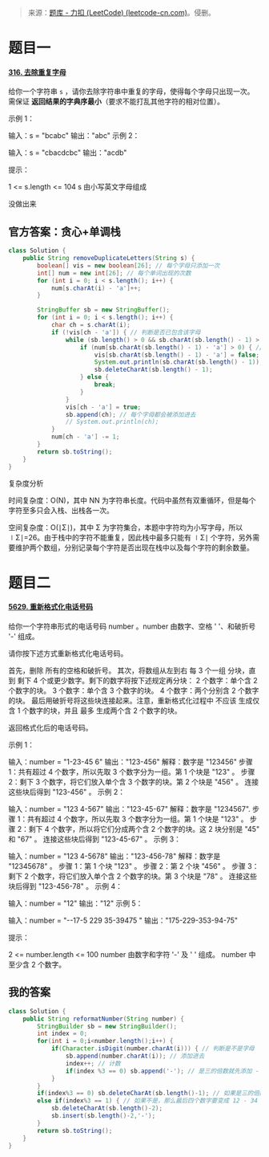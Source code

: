 > 来源：[题库 - 力扣 (LeetCode) (leetcode-cn.com)](https://leetcode-cn.com/problems/)。侵删。

# 题目一

#### [316. 去除重复字母](https://leetcode-cn.com/problems/remove-duplicate-letters/)

给你一个字符串 `s` ，请你去除字符串中重复的字母，使得每个字母只出现一次。需保证 **返回结果的字典序最小**（要求不能打乱其他字符的相对位置）。

示例 1：

输入：s = "bcabc"
输出："abc"
示例 2：

输入：s = "cbacdcbc"
输出："acdb"


提示：

1 <= s.length <= 104
s 由小写英文字母组成



没做出来



## 官方答案：贪心+单调栈

```java
class Solution {
    public String removeDuplicateLetters(String s) {
        boolean[] vis = new boolean[26]; // 每个字母只添加一次
        int[] num = new int[26]; // 每个单词出现的次数
        for (int i = 0; i < s.length(); i++) {
            num[s.charAt(i) - 'a']++;
        }

        StringBuffer sb = new StringBuffer();
        for (int i = 0; i < s.length(); i++) {
            char ch = s.charAt(i);
            if (!vis[ch - 'a']) { // 判断是否已包含该字母
                while (sb.length() > 0 && sb.charAt(sb.length() - 1) > ch) { // 当前一个字母大于当前字母
                    if (num[sb.charAt(sb.length() - 1) - 'a'] > 0) { // 当前一个字母不止一个时
                        vis[sb.charAt(sb.length() - 1) - 'a'] = false; // 就把前一个字母给去掉
                        System.out.println(sb.charAt(sb.length() - 1));
                        sb.deleteCharAt(sb.length() - 1);
                    } else {
                        break;
                    }
                }
                vis[ch - 'a'] = true;
                sb.append(ch); // 每个字母都会被添加进去
                // System.out.println(ch);
            }
            num[ch - 'a'] -= 1;
        }
        return sb.toString();
    }
}
```

复杂度分析

时间复杂度：O(N)，其中 NN 为字符串长度。代码中虽然有双重循环，但是每个字符至多只会入栈、出栈各一次。

空间复杂度：O(∣Σ∣)，其中 Σ 为字符集合，本题中字符均为小写字母，所以∣Σ∣=26。由于栈中的字符不能重复，因此栈中最多只能有 ∣Σ∣ 个字符，另外需要维护两个数组，分别记录每个字符是否出现在栈中以及每个字符的剩余数量。



# 题目二

#### [5629. 重新格式化电话号码](https://leetcode-cn.com/problems/reformat-phone-number/)

给你一个字符串形式的电话号码 number 。number 由数字、空格 ' '、和破折号 '-' 组成。

请你按下述方式重新格式化电话号码。

首先，删除 所有的空格和破折号。
其次，将数组从左到右 每 3 个一组 分块，直到 剩下 4 个或更少数字。剩下的数字将按下述规定再分块：
2 个数字：单个含 2 个数字的块。
3 个数字：单个含 3 个数字的块。
4 个数字：两个分别含 2 个数字的块。
最后用破折号将这些块连接起来。注意，重新格式化过程中 不应该 生成仅含 1 个数字的块，并且 最多 生成两个含 2 个数字的块。

返回格式化后的电话号码。

 

示例 1：

输入：number = "1-23-45 6"
输出："123-456"
解释：数字是 "123456"
步骤 1：共有超过 4 个数字，所以先取 3 个数字分为一组。第 1 个块是 "123" 。
步骤 2：剩下 3 个数字，将它们放入单个含 3 个数字的块。第 2 个块是 "456" 。
连接这些块后得到 "123-456" 。
示例 2：

输入：number = "123 4-567"
输出："123-45-67"
解释：数字是 "1234567".
步骤 1：共有超过 4 个数字，所以先取 3 个数字分为一组。第 1 个块是 "123" 。
步骤 2：剩下 4 个数字，所以将它们分成两个含 2 个数字的块。这 2 块分别是 "45" 和 "67" 。
连接这些块后得到 "123-45-67" 。
示例 3：

输入：number = "123 4-5678"
输出："123-456-78"
解释：数字是 "12345678" 。
步骤 1：第 1 个块 "123" 。
步骤 2：第 2 个块 "456" 。
步骤 3：剩下 2 个数字，将它们放入单个含 2 个数字的块。第 3 个块是 "78" 。
连接这些块后得到 "123-456-78" 。
示例 4：

输入：number = "12"
输出："12"
示例 5：

输入：number = "--17-5 229 35-39475 "
输出："175-229-353-94-75"


提示：

2 <= number.length <= 100
number 由数字和字符 '-' 及 ' ' 组成。
number 中至少含 2 个数字。

## 我的答案

```java
class Solution {
    public String reformatNumber(String number) {
        StringBuilder sb = new StringBuilder();
        int index = 0;
        for(int i = 0;i<number.length();i++) {
            if(Character.isDigit(number.charAt(i))) { // 判断是不是字母
                sb.append(number.charAt(i)); // 添加进去
                index++; // 计数
                if(index %3 == 0) sb.append('-'); // 是三的倍数就先添加 - 进 返回字符串中
            }
        }
        if(index%3 == 0) sb.deleteCharAt(sb.length()-1); // 如果是三的倍数，那么只需要将最后一个 - 删掉就可以了
        else if(index%3 == 1) { // 如果不是，那么最后四个数字要变成 12 - 34 这样
            sb.deleteCharAt(sb.length()-2);
            sb.insert(sb.length()-2,'-');
        }
        return sb.toString();
    }
}
```

